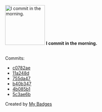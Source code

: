 <img src="https://my-badges.github.io/my-badges/morning-commits.png" alt="I commit in the morning." title="I commit in the morning." width="128">
<strong>I commit in the morning.</strong>
<br><br>

Commits:

- <a href="https://github.com/VandalByte/invoice-extractor/commit/c0782ae5e931ccddfc76b3bfed55ebdd17442212">c0782ae</a>
- <a href="https://github.com/VandalByte/invoice-extractor/commit/11a248d3e956711961fa988a6edfd058d81950a0">11a248d</a>
- <a href="https://github.com/VandalByte/invoice-extractor/commit/755da47c9a93e51321398c925d552904e622eea8">755da47</a>
- <a href="https://github.com/VandalByte/invoice-extractor/commit/b40b347caa7e608e2c40290131863da647fb4568">b40b347</a>
- <a href="https://github.com/VandalByte/Nautica/commit/4b085b12f83afc7ea293b5e359bde718bb3683c0">4b085b1</a>
- <a href="https://github.com/VandalByte/Nautica/commit/5c3ae6b9d94762d30bce1d0dab93ab3a4e907a6e">5c3ae6b</a>


Created by <a href="https://github.com/my-badges/my-badges">My Badges</a>